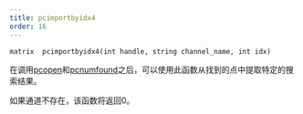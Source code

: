 ```yaml
---
title: pcimportbyidx4
order: 16
---
```

`matrix  pcimportbyidx4(int handle, string channel_name, int idx)`

在调用[pcopen](/zh-cn/houdini-vex/point-clouds-and-3d-images/pcopen "返回点云文件的句柄")和[pcnumfound](/zh-cn/houdini-vex/point-clouds-and-3d-images/pcnumfound "该节点返回pcopen找到的点的数量")之后，可以使用此函数从找到的点中提取特定的搜索结果。

如果通道不存在，该函数将返回0。
